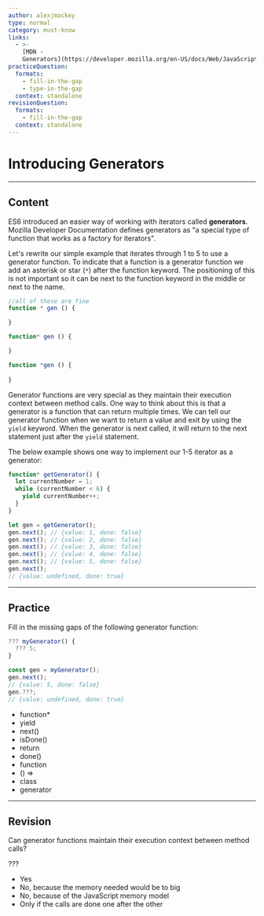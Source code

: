 ```yaml
---
author: alexjmackey
type: normal
category: must-know
links:
  - >-
    [MDN -
    Generators](https://developer.mozilla.org/en-US/docs/Web/JavaScript/Reference/Global_Objects/Generator){website}
practiceQuestion:
  formats:
    - fill-in-the-gap
    - type-in-the-gap
  context: standalone
revisionQuestion:
  formats:
    - fill-in-the-gap
  context: standalone
---
```


# Introducing Generators


---

## Content

ES6 introduced an easier way of working with iterators called **generators**. Mozilla Developer Documentation defines generators as "a special type of function that works as a factory for iterators".

Let's rewrite our simple example that iterates through 1 to 5 to use a generator function. To indicate that a function is a generator function we add an asterisk or star (`*`) after the function keyword. The positioning of this is not important so it can be next to the function keyword in the middle or next to the name.

```js
//all of these are fine
function * gen () {

}

function* gen () {

}

function *gen () {
  
}
```

Generator functions are very special as they maintain their execution context between method calls. One way to think about this is that a generator is a function that can return multiple times. We can tell our generator function when we want to return a value and exit by using the `yield` keyword. When the generator is next called, it will return to the next statement just after the `yield` statement.

The below example shows one way to implement our 1-5 iterator as a generator:

```javascript
function* getGenerator() {
  let currentNumber = 1;
  while (currentNumber < 6) {
    yield currentNumber++;
  }
}

let gen = getGenerator();
gen.next(); // {value: 1, done: false}
gen.next(); // {value: 2, done: false}
gen.next(); // {value: 3, done: false}
gen.next(); // {value: 4, done: false}
gen.next(); // {value: 5, done: false}
gen.next();
// {value: undefined, done: true}
```


---

## Practice

Fill in the missing gaps of the following generator function:

```javascript
??? myGenerator() {
  ??? 5;
}

const gen = myGenerator();
gen.next();
// {value: 5, done: false}
gen.???;
// {value: undefined, done: true}
```

- function*
- yield
- next()
- isDone()
- return
- done()
- function
- () =>
- class
- generator


---

## Revision

Can generator functions maintain their execution context between method calls?

???

- Yes
- No, because the memory needed would be to big
- No, because of the JavaScript memory model
- Only if the calls are done one after the other
 
